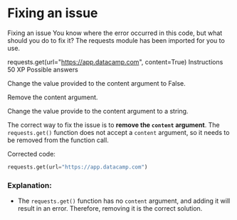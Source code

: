 # Fixing an issue

Fixing an issue
You know where the error occurred in this code, but what should you do to fix it? The requests module has been imported for you to use.

requests.get(url="https://app.datacamp.com", content=True)
Instructions
50 XP
Possible answers


Change the value provided to the content argument to False.

Remove the content argument.

Change the value provide to the content argument to a string.

The correct way to fix the issue is to **remove the `content` argument**. The `requests.get()` function does not accept a `content` argument, so it needs to be removed from the function call.

Corrected code:

```python
requests.get(url="https://app.datacamp.com")
```

### Explanation:
- The `requests.get()` function has no `content` argument, and adding it will result in an error. Therefore, removing it is the correct solution.
